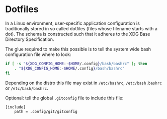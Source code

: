 # Dotfiles

In a Linux environment, user-specific application configuration is traditionally stored in so called dotfiles (files whose filename starts with a dot). The schema is constructed such that it adheres to the XDG Base Directory Specification.

The glue required to make this possible is to tell the system wide bash configuration file where to look:

```bash
if [ -s "${XDG_CONFIG_HOME:-$HOME/.config}/bash/bashrc" ]; then
    . "${XDG_CONFIG_HOME:-$HOME/.config}/bash/bashrc"
fi
```

Depending on the distro this file may exist in `/etc/bashrc`, `/etc/bash.bashrc` or `/etc/bash/bashrc`.

Optional: tell the global `.gitconfig` file to include this file:

```gitconfig
[include]
    path = .config/git/gitconfig
```
